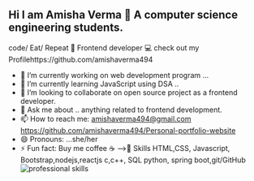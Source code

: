 ## Hi I am Amisha Verma 👋 A computer science engineering students.
code/ Eat/ Repeat 🔁 
Frontend developer 💻
check out my Profilehttps://github.com/amishaverma494
- 🔭 I’m currently working on web development program ...
- 🌱 I’m currently learning JavaScript using DSA ..
- 👯 I’m looking to collaborate on open source project as a frontend developer.
- 💬 Ask me about .. anything related to frontend development.
- 📫 How to reach me: amishaverma494@gmail.com https://github.com/amishaverma494/Personal-portfolio-website
- 😄 Pronouns: ...she/her
- ⚡ Fun fact: Buy me coffee ☕ 
-->🔧 Skills 
HTML,CSS, Javascript, Bootstrap,nodejs,reactjs  c,c++, SQL 
python, spring boot,git/GitHub 
![professional skills](https://github.com/amishaverma494/amishaverma494/assets/137648331/6aadaefb-d366-4b9e-8f43-49ccc95acdc4)
